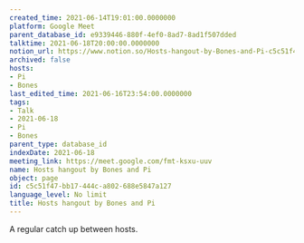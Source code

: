 ```yaml
---
created_time: 2021-06-14T19:01:00.0000000
platform: Google Meet
parent_database_id: e9339446-880f-4ef0-8ad7-8ad1f507dded
talktime: 2021-06-18T20:00:00.0000000
notion_url: https://www.notion.so/Hosts-hangout-by-Bones-and-Pi-c5c51f47bb17444ca802688e5847a127
archived: false
hosts:
- Pi
- Bones
last_edited_time: 2021-06-16T23:54:00.0000000
tags:
- Talk
- 2021-06-18
- Pi
- Bones
parent_type: database_id
indexDate: 2021-06-18
meeting_link: https://meet.google.com/fmt-ksxu-uuv
name: Hosts hangout by Bones and Pi
object: page
id: c5c51f47-bb17-444c-a802-688e5847a127
language_level: No limit
title: Hosts hangout by Bones and Pi
---
```


A regular catch up between hosts.


